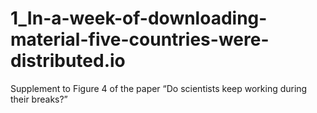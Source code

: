 # 1_In-a-week-of-downloading-material-five-countries-were-distributed.io
Supplement to Figure 4 of the paper “Do scientists keep working during their breaks?”
